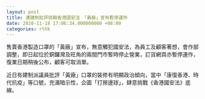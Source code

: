 ```yaml
---
layout: post
title: 遭建制批評挑戰香港國安法　「黃廠」宣布暫停運作
date: 2020-11-18 17:06:34.000000000 +08:00
categories: rthk
---
```


售賣香港製造口罩的「黃廠」宣布，無意觸犯國安法，為員工及顧客著想，會作部調整，即日起位於銅鑼灣及旺角的兩間門市暫時停止營業，訂貨網頁亦暫停運作，復業日期稍後公布，顧客可取消單。

近日有建制派議員批評「黃廠」口罩的裝修有明顯政治傾向，當中「康復香港、時代抗疫」等口號，充滿暗示性，企圖「打擦邊球」，肆意挑戰《香港國安法》底線。
